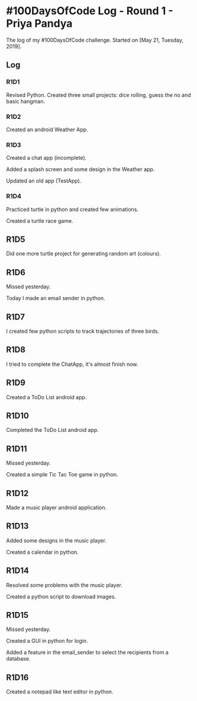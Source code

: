 # #100DaysOfCode Log - Round 1 - Priya Pandya

The log of my #100DaysOfCode challenge. Started on [May 21, Tuesday, 2019].

## Log

### R1D1 
Revised Python. Created three small projects: dice rolling, guess the no and basic hangman. 

### R1D2
Created an android Weather App. 

### R1D3
Created a chat app (incomplete). 

Added a splash screen and some design in the Weather app. 

Updated an old app (TestApp). 

### R1D4
Practiced turtle in python and created few animations.

Created a turtle race game. 

## R1D5
Did one more turtle project for generating random art (colours).

## R1D6
Missed yesterday.

Today I made an email sender in python.

## R1D7
I created few python scripts to track trajectories of three birds.

## R1D8
I tried to complete the ChatApp, it's almost finish now.

## R1D9
Created a ToDo List android app.

## R1D10
Completed the ToDo List android app. 

## R1D11
Missed yesterday.

Created a simple Tic Tac Toe game in python.

## R1D12
Made a music player android application.

## R1D13
Added some designs in the music player.

Created a calendar in python.

## R1D14
Resolved some problems with the music player.

Created a python script to download images. 

## R1D15
Missed yesterday.

Created a GUI in python for login.

Added a feature in the email_sender to select the recipients from a database.

## R1D16
Created a notepad like text editor in python. 








